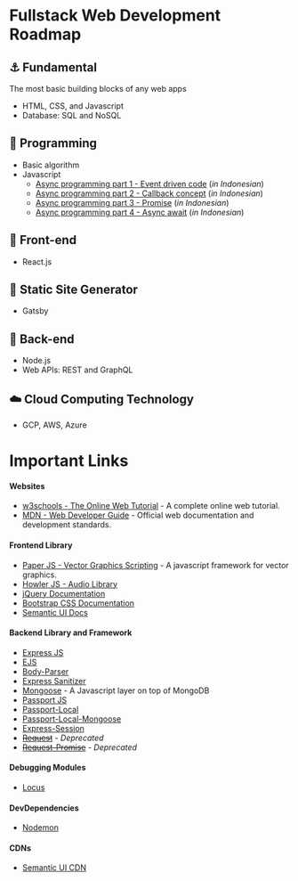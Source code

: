 # Fullstack Web Development Roadmap
## :anchor: Fundamental
The most basic building blocks of any web apps
* HTML, CSS, and Javascript
* Database: SQL and NoSQL

## :construction: Programming
* Basic algorithm
* Javascript
    * [Async programming part 1 - Event driven code](https://medium.com/coderupa/panduan-komplit-asynchronous-programming-pada-javascript-part-1-fca22279c056) (*in Indonesian*)
    * [Async programming part 2 - Callback concept](https://medium.com/coderupa/panduan-komplit-asynchronous-programming-pada-javascript-part-2-callback-3a717df6cfdf) (*in Indonesian*)
    * [Async programming part 3 - Promise](https://medium.com/coderupa/panduan-komplit-asynchronous-programming-pada-javascript-part-3-promise-819ce5d8b3c) (*in Indonesian*)
    * [Async programming part 4 - Async await](https://medium.com/coderupa/panduan-komplit-asynchronous-programming-pada-javascript-part-3-promise-819ce5d8b3c) (*in Indonesian*)

## :art: Front-end
* React.js

## :page_with_curl: Static Site Generator
* Gatsby

## :wrench: Back-end
* Node.js
* Web APIs: REST and GraphQL

## :cloud: Cloud Computing Technology
* GCP, AWS, Azure


# Important Links

#### Websites
- [w3schools - The Online Web Tutorial](https://www.w3schools.com/) - A complete online web tutorial.
- [MDN - Web Developer Guide](https://developer.mozilla.org/en-US/) - Official web documentation and development standards.

#### Frontend Library
- [Paper JS - Vector Graphics Scripting](http://paperjs.org/) - A javascript framework for vector graphics.
- [Howler JS - Audio Library](https://howlerjs.com/)
- [jQuery Documentation](https://api.jquery.com/)
- [Bootstrap CSS Documentation](https://getbootstrap.com/docs/4.5/getting-started/introduction/)
- [Semantic UI Docs](https://semantic-ui.com/)

#### Backend Library and Framework
- [Express JS](https://expressjs.com/)
- [EJS](https://ejs.co/#docs)
- [Body-Parser](https://github.com/expressjs/body-parser#readme)
- [Express Sanitizer](https://www.npmjs.com/package/express-sanitizer)
- [Mongoose](https://mongoosejs.com/docs/guide.html) - A Javascript layer on top of MongoDB
- [Passport JS](http://www.passportjs.org/)
- [Passport-Local](http://www.passportjs.org/packages/passport-local/)
- [Passport-Local-Mongoose](https://www.npmjs.com/package/passport-local-mongoose)
- [Express-Session](https://www.npmjs.com/package/express-session)
- [~~Request~~](https://www.npmjs.com/package/request) - *Deprecated*
- [~~Request-Promise~~](https://www.npmjs.com/package/request-promise) - *Deprecated*

#### Debugging Modules
- [Locus](https://www.npmjs.com/package/locus)

#### DevDependencies
- [Nodemon](https://nodemon.io/)

#### CDNs
- [Semantic UI CDN](https://cdnjs.com/libraries/semantic-ui)